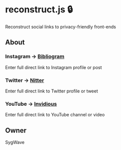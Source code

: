 # reconstruct.js 🔒

Reconstruct social links to privacy-friendly front-ends

## About

### Instagram -> [Bibliogram](https://github.com/cloudrac3r/bibliogram)

Enter full direct link to Instagram profile or post

### Twitter -> [Nitter](https://github.com/zedeus/nitter)

Enter full direct link to Twitter profile or tweet

### YouTube -> [Invidious](https://github.com/iv-org/invidious)

Enter full direct link to YouTube channel or video

## Owner

SygWave
